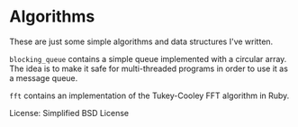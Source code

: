 # Algorithms

These are just some simple algorithms and data structures I've written.

`blocking_queue` contains a simple queue implemented with a circular array.
The idea is to make it safe for multi-threaded programs in order to use it
as a message queue.

`fft` contains an implementation of the Tukey-Cooley FFT algorithm in Ruby.

License: Simplified BSD License
